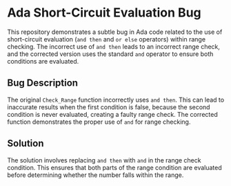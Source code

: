 # Ada Short-Circuit Evaluation Bug

This repository demonstrates a subtle bug in Ada code related to the use of short-circuit evaluation (`and then` and `or else` operators) within range checking.  The incorrect use of `and then` leads to an incorrect range check, and the corrected version uses the standard `and` operator to ensure both conditions are evaluated.

## Bug Description

The original `Check_Range` function incorrectly uses `and then`. This can lead to inaccurate results when the first condition is false, because the second condition is never evaluated, creating a faulty range check. The corrected function demonstrates the proper use of `and` for range checking.

## Solution

The solution involves replacing `and then` with `and` in the range check condition.  This ensures that both parts of the range condition are evaluated before determining whether the number falls within the range.